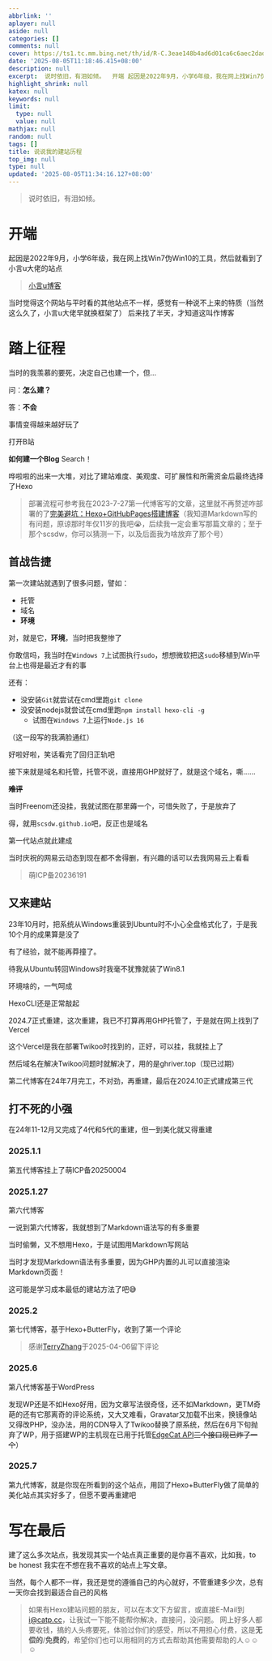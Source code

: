 ```yaml
---
abbrlink: ''
aplayer: null
aside: null
categories: []
comments: null
cover: https://ts1.tc.mm.bing.net/th/id/R-C.3eae148b4ad6d01ca6c6aec2dad06734?rik=vrjYehxHMIxSPw&pid=ImgRaw&r=0
date: '2025-08-05T11:18:46.415+08:00'
description: null
excerpt:  说时依旧，有泪如倾。  开端 起因是2022年9月，小学6年级，我在网上找Win7伪Win10的工具，然后就看到了小言u大佬的站点  小言u博客  当时觉得这个网站与平时看的其他站点不一样，感觉有一种说不上来的特质（当然这么久了，小言u大佬早就换框架了） 后来找了半天，才知道这叫作博客 踏上征程 当时的我羡慕的要死，决定自己也建一个，但… 问：怎么建？ 答：不会 事情变得越来越好玩了 打开B站 ...
highlight_shrink: null
katex: null
keywords: null
limit:
  type: null
  value: null
mathjax: null
random: null
tags: []
title: 说说我的建站历程
top_img: null
type: null
updated: '2025-08-05T11:34:16.127+08:00'
---
```

> 说时依旧，有泪如倾。

# 开端

起因是2022年9月，小学6年级，我在网上找Win7伪Win10的工具，然后就看到了小言u大佬的站点

> [小言u博客](https://zxz.ee)

当时觉得这个网站与平时看的其他站点不一样，感觉有一种说不上来的特质（当然这么久了，小言u大佬早就换框架了）
后来找了半天，才知道这叫作博客

# 踏上征程

当时的我羡慕的要死，决定自己也建一个，但…

问：**怎么建？**

答：**不会**

事情变得越来越好玩了

打开B站

**如何建一个Blog** Search！

哗啦啦的出来一大堆，对比了建站难度、美观度、可扩展性和所需资金后最终选择了Hexo

> 部署流程可参考我在2023-7-27第一代博客写的文章，这里就不再赘述咋部署的了[完美避坑：Hexo+GitHubPages搭建博客](https://scsdw.github.io/2023/07/27/完美避坑：hexo-githubpages搭建博客)（我知道Markdown写的有问题，原谅那时年仅11岁的我吧😭，后续我一定会重写那篇文章的；至于那个scsdw，你可以猜测一下，以及后面我为啥放弃了那个号）

## 首战告捷

第一次建站就遇到了很多问题，譬如：

- 托管
- 域名
- **环境**

对，就是它，**环境**，当时把我整惨了

你敢信吗，我当时在`Windows 7`上试图执行`sudo`，想想微软把这`sudo`移植到Win平台上也得是最近才有的事

还有：

- 没安装`Git`就尝试在cmd里跑`git clone`
- 没安装nodejs就尝试在cmd里跑`npm install hexo-cli -g`
  - 试图在`Windows 7`上运行`Node.js 16`

（这一段写的我满脸通红）

好啦好啦，笑话看完了回归正轨吧

接下来就是域名和托管，托管不说，直接用GHP就好了，就是这个域名，嘶……

**~~难评~~**

当时Freenom还没挂，我就试图在那里薅一个，可惜失败了，于是放弃了

得，就用`scsdw.github.io`吧，反正也是域名

第一代站点就此建成

当时庆祝的网易云动态到现在都不舍得删，有兴趣的话可以去我网易云上看看

> 萌ICP备20236191

## 又来建站

23年10月时，把系统从Windows重装到Ubuntu时不小心全盘格式化了，于是我10个月的成果算是没了

有了经验，就不能再莽撞了。

待我从Ubuntu转回Windows时我毫不犹豫就装了Win8.1

环境啥的，一气呵成

HexoCLI还是正常敲起

2024.7正式重建，这次重建，我已不打算再用GHP托管了，于是就在网上找到了Vercel

这个Vercel是我在部署Twikoo时找到的，正好，可以挂，我就挂上了

然后域名在解决Twikoo问题时就解决了，用的是ghriver.top（现已过期）

第二代博客在24年7月完工，不对劲，再重建，最后在2024.10正式建成第三代

## 打不死的小强

在24年11-12月又完成了4代和5代的重建，但一到美化就又得重建

### 2025.1.1

第五代博客挂上了萌ICP备20250004

### 2025.1.27

第六代博客

一说到第六代博客，我就想到了Markdown语法写的有多重要

当时偷懒，又不想用Hexo，于是试图用Markdown写网站

当时才发现Markdown语法有多重要，因为GHP内置的JL可以直接渲染Markdown页面！

这可能是学习成本最低的建站方法了吧😅

### 2025.2

第七代博客，基于Hexo+ButterFly，收到了第一个评论

> 感谢[TerryZhang](https://mrzxr.com)于2025-04-06留下评论

### 2025.6

第八代博客基于WordPress

发现WP还是不如Hexo好用，因为文章写法很奇怪，还不如Markdown，更TM奇葩的还有它那离奇的评论系统，又大又难看，Gravatar又加载不出来，换镜像站又得改PHP，没办法，用的CDN导入了Twikoo替换了原系统，然后在6月下旬抛弃了WP，用于搭建WP的主机现在已用于托管[EdgeCat API](https://api.catp.cc)~~三个接口现已炸了一个~~）

### 2025.7

第九代博客，就是你现在所看到的这个站点，用回了Hexo+ButterFly做了简单的美化站点其实好多了，但愿不要再重建吧

# 写在最后

建了这么多次站点，我发现其实一个站点真正重要的是你喜不喜欢，比如我，to be honest 我实在不想在我不喜欢的站点上写文章。

当然，每个人都不一样，我还是觉的遵循自己的内心就好，不管重建多少次，总有一天你会找到最适合自己的风格

> 如果有Hexo建站问题的朋友，可以在本文下方留言，或直接E-Mail到[i@catp.cc](mailto:i@catp.cc)，让我试一下能不能帮你解决，直接问，没问题。
> 网上好多人都要收钱，搞的人头疼要死，体验过你们的感受，所以不用担心付费，这是**无偿的**/**免费的**，希望你们也可以用相同的方式去帮助其他需要帮助的人☺️☺️☺️

